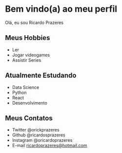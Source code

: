 # Bem vindo(a) ao meu perfil

Olá, eu sou Ricardo Prazeres

## Meus Hobbies

- Ler
- Jogar videogames
- Assistir Series

## Atualmente Estudando

- Data Science
- Python
- React
- Desenvolvimento

## Meus Contatos

- Twitter @orickprazeres
- Github @ricardosprazeres
- Instagram @oricardoprazeres
- E-mail ricardoprazeres@hotmail.com
